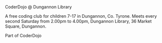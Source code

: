 CoderDojo @ Dungannon Library

A free coding club for children 7-17 in Dungannon, Co. Tyrone. Meets every second Saturday from 2.00pm to 4.00pm, Dungannon Library, 36 Market Square, Dungannon.

Part of CoderDojo
